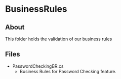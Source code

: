 # BusinessRules
## About
This folder holds the validation of our business rules
## Files
* PasswordCheckingBR.cs
  * Business Rules for Password Checking feature.
